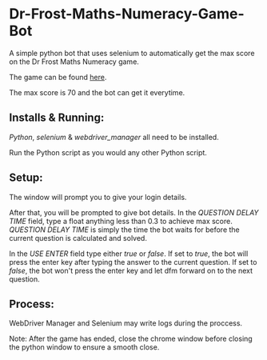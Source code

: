 # Dr-Frost-Maths-Numeracy-Game-Bot
A simple python bot that uses selenium to automatically get the max score on the Dr Frost Maths Numeracy game.

The game can be found [here](https://www.drfrostmaths.com/timestables.php).

The max score is 70 and the bot can get it everytime.

## Installs & Running:
*Python*, *selenium* & *webdriver_manager* all need to be installed. 

Run the Python script as you would any other Python script.

## Setup:
The window will prompt you to give your login details.

After that, you will be prompted to give bot details. In the *QUESTION DELAY TIME* field, type a float anything less than 0.3 to achieve max score.
*QUESTION DELAY TIME* is simply the time the bot waits for before the current question is calculated and solved.

In the *USE ENTER* field type either *true* or *false*. If set to *true*, the bot will press the enter key after typing the answer to the current question.
If set to *false*, the bot won't press the enter key and let dfm forward on to the next question.

## Process:
WebDriver Manager and Selenium may write logs during the proccess.

Note: After the game has ended, close the chrome window before closing the python window to ensure a smooth close.
